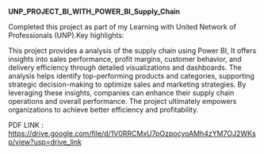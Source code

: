 **UNP_PROJECT_BI_WITH_POWER_BI_Supply_Chain**

Completed this project as part of my Learning with United Network of Professionals (UNP).Key highlights:

This project provides a analysis of the supply chain using Power BI, It offers insights into sales performance, profit margins, customer behavior, and delivery efficiency through detailed visualizations and dashboards. The analysis helps identify top-performing products and categories, supporting strategic decision-making to optimize sales and marketing strategies. By leveraging these insights, companies can enhance their supply chain operations and overall performance. The project ultimately empowers organizations to achieve better efficiency and profitability.

PDF LINK : https://drive.google.com/file/d/1V0RRCMxU7pOzpocyoAMh4zYM7OJ2WKsp/view?usp=drive_link
